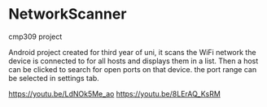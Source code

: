 # NetworkScanner
cmp309 project

Android project created for third year of uni, it scans the WiFi network the device is connected to for all hosts and displays them in a list.
Then a host can be clicked to search for open ports on that device. the port range can be selected in settings tab.

https://youtu.be/LdNOk5Me_ao
https://youtu.be/8LErAQ_KsRM
